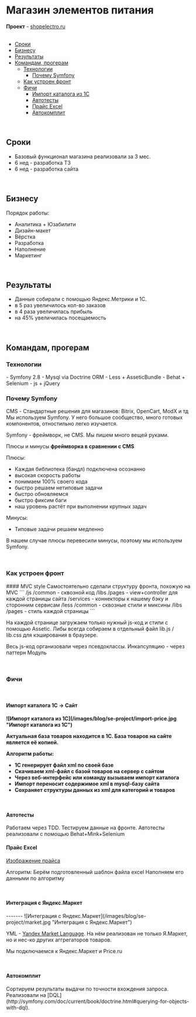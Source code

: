 # Магазин элементов питания
**Проект** - [shopelectro.ru](https://www.shopelectro.ru)
<br><br>

- [Сроки](#period)
- [Бизнесу](#4business)
- [Результаты](#results)
- [Командам, прогерам](#4teams)
  - [Технологии](#technologies)
    - [Почему Symfony](#why-symfony)
  - [Как устроен фронт](#front)
  - [Фичи](#features)
    - [Импорт каталога из 1C](#1c-import)
    - [Автотесты](#autotests)
    - [Прайс Excel](#excel)
    - [Автокомплит](#autocomplete)

<br>
<h2 id="period">Сроки</h2>

- Базовый функционал магазина реализовали за 3 мес.
- 6 нед - разработка ТЗ
- 6 нед - разработка сайта

<br>
<h2 id="4business">Бизнесу</h2>

Порядок работы:
- Аналитика + Юзабилити
- Дизайн-макет
- Вёрстка
- Разработка
- Наполнение
- Маркетинг

<br>
<h2 id="results">Результаты</h2>

- Данные собирали с помощью Яндекс.Метрики и 1С.
- в 5 раз увеличилось кол-во заказов
- в 4 раза увеличилась прибыль
- на 45% увеличилась посещаемость

<br>
<h2 id="4teams">Командам, прогерам</h2>

<h3 id="technologies">Технологии</h3>
- Symfony 2.8
- Mysql via Doctrine ORM
- Less + AsseticBundle
- Behat + Selenium
- js + jQuery

<br>
<h3 id="why-symfony">Почему Symfony</h3>
CMS - Стандартные решения для магазинов: Bitrix, OpenCart, ModX и тд
Мы используем Symfony. У него большое сообщество, много готовых компонентов, отностильно легко изучается.

Symfony - фреймворк, не CMS. Мы пишем много вещей руками.


Плюсы и минусы **фреймворка в сравнении с CMS**

Плюсы:
- Каждая библиотека (бандл) подключена осознанно
- высокая скорость работы
- понимаем 100% своего кода
- быстро решаем нетиповые задачи
- быстро обновляемся
- быстро фиксим баги
- наш уровень растёт при выполнении крупных задач

Минусы:
- Типовые задачи решаем медленно


В нашем случае плюсы перевесили минусы, поэтому мы используем Symfony.

<br>
<h3 id="front">Как устроен фронт</h3>
#### MVC style
Самостоятельно сделали структуру фронта, похожую на MVC
```
/js
	/common - сквозной код
	/libs
	/pages - view+controller для каждой страницы сайта
	/services - коннекторы к нашему бэку и сторонним сервисам
/less
	/common - сквозные стили и миксины
	/libs
	/pages - стиль каждой страницы
```

На каждой странице загружаем только нужный js-код и стили с помощью Assetic.
Либы всегда собираем в отдельный файл lib.js / lib.css для кэширования в браузере.

Весь js-код организовали через псевдоклассы. Инкапсуляцию - через паттерн Модуль

<br>
<h3 id="features">Фичи</h3>
<br>
<h4 id="1c-import">Импорт каталога 1C -> Сайт<h4>
![Импорт каталога из 1С](/images/blog/se-project/import-price.jpg "Импорт каталога из 1С")
<br>

Актуальная база товаров находится в 1С. База товаров на сайте является её копией.

Алгоритм работы:
- 1С генерирует файл xml по своей базе
- Скачиваем xml-файл с базой товаров на сервер с сайтом
- Через веб-интерфейс или команду вызываем импорт каталога
- Импорт переносит содержимое xml в mysql-базу сайта
- Сохраняет структуры данных из xml для категорий и товаров

<br>
<h4 id="autotests">Автотесты</h4>
Работаем через TDD. Тестируем данные на фронте.
Автотесты реализовали с помощью Behat+Mink+Selenium

<br>
<h4 id="excel">Прайс Excel</h4>
<a href="/images/blog/se-project/price-excel.jpg" target="_blank">Изображение прайса</a>

Алгоритм:
Берём подготовленный шаблон файла excel
Наполняем его данными по алгоритму

<br>
<h4 id="market">Интеграция с Яндекс.Маркет</h4>
-------
![Интеграция с Яндекс.Маркет](/images/blog/se-project/market.jpg "Интеграция с Яндекс.Маркет")
<br>

YML - [Yandex Market Language](https://yandex.ru/support/partnermarket/yml/about-yml.xml). На нём реализован не только Я.Маркет, но и нес-ко других аггрегаторов товаров.

Мы подключаемся к Яндекс.Маркет и Price.ru

<br>
<h4 id="autocomplete">Автокомплит</h4>
Сортируем результаты выдачи по точности вхождения запроса.
Реализовали на [DQL](http://symfony.com/doc/current/book/doctrine.html#querying-for-objects-with-dql).
